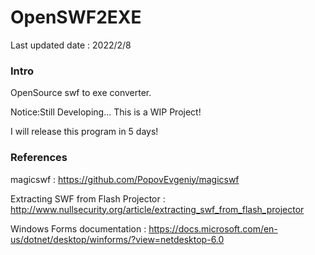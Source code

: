 # OpenSWF2EXE

Last updated date : 2022/2/8

### Intro

OpenSource swf to exe converter.

Notice:Still Developing... This is a WIP Project!

I will release this program in 5 days!

### References

magicswf : https://github.com/PopovEvgeniy/magicswf

Extracting SWF from Flash Projector : http://www.nullsecurity.org/article/extracting_swf_from_flash_projector

Windows Forms documentation : https://docs.microsoft.com/en-us/dotnet/desktop/winforms/?view=netdesktop-6.0
